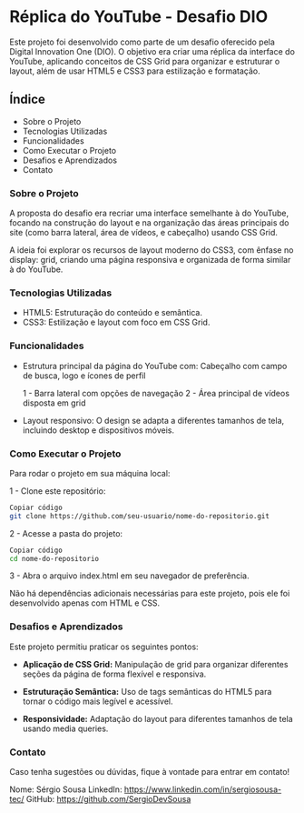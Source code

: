 # Réplica do YouTube - Desafio DIO

Este projeto foi desenvolvido como parte de um desafio oferecido pela Digital Innovation One (DIO). O objetivo era criar uma réplica da interface do YouTube, aplicando conceitos de CSS Grid para organizar e estruturar o layout, além de usar HTML5 e CSS3 para estilização e formatação.

## Índice

- Sobre o Projeto
- Tecnologias Utilizadas
- Funcionalidades
- Como Executar o Projeto
- Desafios e Aprendizados
- Contato

### Sobre o Projeto

A proposta do desafio era recriar uma interface semelhante à do YouTube, focando na construção do layout e na organização das áreas principais do site (como barra lateral, área de vídeos, e cabeçalho) usando CSS Grid.

A ideia foi explorar os recursos de layout moderno do CSS3, com ênfase no display: grid, criando uma página responsiva e organizada de forma similar à do YouTube.

### Tecnologias Utilizadas

- HTML5: Estruturação do conteúdo e semântica.
- CSS3: Estilização e layout com foco em CSS Grid.

### Funcionalidades

- Estrutura principal da página do YouTube com:
Cabeçalho com campo de busca, logo e ícones de perfil

    1 - Barra lateral com opções de navegação
    2 - Área principal de vídeos disposta em grid

- Layout responsivo: O design se adapta a diferentes tamanhos de tela, incluindo desktop e dispositivos móveis.

### Como Executar o Projeto

Para rodar o projeto em sua máquina local:

1 - Clone este repositório:

```bash
Copiar código
git clone https://github.com/seu-usuario/nome-do-repositorio.git
```

2 - Acesse a pasta do projeto:

```bash
Copiar código
cd nome-do-repositorio
```

3 - Abra o arquivo index.html em seu navegador de preferência.

Não há dependências adicionais necessárias para este projeto, pois ele foi desenvolvido apenas com HTML e CSS.

### Desafios e Aprendizados

Este projeto permitiu praticar os seguintes pontos:

- **Aplicação de CSS Grid:** Manipulação de grid para organizar diferentes seções da página de forma flexível e responsiva.

- **Estruturação Semântica:** Uso de tags semânticas do HTML5 para tornar o código mais legível e acessível.

- **Responsividade:** Adaptação do layout para diferentes tamanhos de tela usando media queries.

### Contato

Caso tenha sugestões ou dúvidas, fique à vontade para entrar em contato!

Nome: Sérgio Sousa
LinkedIn: https://www.linkedin.com/in/sergiosousa-tec/
GitHub: https://github.com/SergioDevSousa
